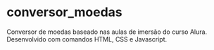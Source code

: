 # conversor_moedas


Conversor de moedas baseado nas aulas de imersão do curso Alura. Desenvolvido com comandos HTML, CSS e Javascript.  
